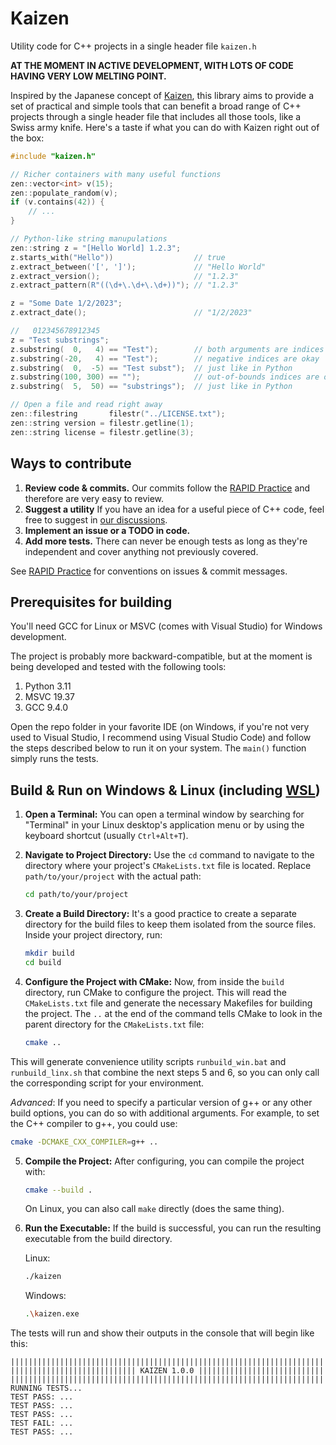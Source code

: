 # Kaizen

Utility code for C++ projects in a single header file ```kaizen.h```

**AT THE MOMENT IN ACTIVE DEVELOPMENT, WITH LOTS OF CODE HAVING VERY LOW MELTING POINT.**

Inspired by the Japanese concept of [Kaizen](https://en.wikipedia.org/wiki/Kaizen), this
library aims to provide a set of practical and simple tools that can benefit a broad range
of C++ projects through a single header file that includes all those tools, like a Swiss army knife.
Here's a taste if what you can do with Kaizen right out of the box:

```cpp
#include "kaizen.h"

// Richer containers with many useful functions
zen::vector<int> v(15);
zen::populate_random(v);
if (v.contains(42)) {
    // ...
}

// Python-like string manupulations
zen::string z = "[Hello World] 1.2.3";
z.starts_with("Hello"))                  // true
z.extract_between('[', ']');             // "Hello World"
z.extract_version();                     // "1.2.3"
z.extract_pattern(R"((\d+\.\d+\.\d+))"); // "1.2.3"

z = "Some Date 1/2/2023";
z.extract_date();                        // "1/2/2023"

//   012345678912345 
z = "Test substrings";
z.substring(  0,   4) == "Test");        // both arguments are indices
z.substring(-20,   4) == "Test");        // negative indices are okay
z.substring(  0,  -5) == "Test subst");  // just like in Python
z.substring(100, 300) == "");            // out-of-bounds indices are okay too
z.substring(  5,  50) == "substrings");  // just like in Python

// Open a file and read right away
zen::filestring       filestr("../LICENSE.txt");
zen::string version = filestr.getline(1);
zen::string license = filestr.getline(3);
```

## Ways to contribute

1. **Review code & commits.** Our commits follow the [RAPID Practice](https://leoheinsaar.blogspot.com/p/rapid-practice.html) and therefore are very easy to review.
2. **Suggest a utility** If you have an idea for a useful piece of C++ code, feel free to suggest in [our discussions](https://github.com/heinsaar/kaizen/discussions).
3. **Implement an issue or a TODO in code.**
4. **Add more tests.** There can never be enough tests as long as they're independent and cover anything not previously covered.

See [RAPID Practice](https://leoheinsaar.blogspot.com/p/rapid-practice.html) for conventions on issues & commit messages.

## Prerequisites for building

You'll need GCC for Linux or MSVC (comes with Visual Studio) for Windows development.

The project is probably more backward-compatible, but at the moment is being developed and tested with the following tools: 

1. Python 3.11
2. MSVC 19.37
1. GCC 9.4.0

Open the repo folder in your favorite IDE (on Windows, if you're not very used to Visual Studio,
I recommend using Visual Studio Code) and follow the steps described below to run it on your system. The ```main()``` function simply runs the tests.

## Build & Run on Windows & Linux (including [WSL](https://learn.microsoft.com/en-us/windows/wsl/install))

1. **Open a Terminal:** You can open a terminal window by searching for "Terminal" in your Linux desktop's application menu or by using the keyboard shortcut (usually `Ctrl+Alt+T`).

2. **Navigate to Project Directory:** Use the `cd` command to navigate to the directory where your project's `CMakeLists.txt` file is located. Replace `path/to/your/project` with the actual path:

   ```bash
   cd path/to/your/project
   ```

3. **Create a Build Directory:** It's a good practice to create a separate directory for the build files to keep them isolated from the source files. Inside your project directory, run:

   ```bash
   mkdir build
   cd build
   ```

4. **Configure the Project with CMake:** Now, from inside the `build` directory, run CMake to configure the project. This will read the `CMakeLists.txt` file and generate the necessary Makefiles for building the project. The `..` at the end of the command tells CMake to look in the parent directory for the `CMakeLists.txt` file:

   ```bash
   cmake ..
   ```
This will generate convenience utility scripts `runbuild_win.bat` and `runbuild_linx.sh` that combine the next steps 5 and 6, so you can only call the corresponding script for your environment.

   *Advanced*: If you need to specify a particular version of g++ or any other build options, you can do so with additional arguments. For example, to set the C++ compiler to g++, you could use:

   ```bash
   cmake -DCMAKE_CXX_COMPILER=g++ ..
   ```

5. **Compile the Project:** After configuring, you can compile the project with:

   ```bash
   cmake --build .
   ```
   
   On Linux, you can also call ```make``` directly (does the same thing).

6. **Run the Executable:** If the build is successful, you can run the resulting executable from the build directory.
  
   Linux:

   ```bash
   ./kaizen
   ```
   Windows:
   ```bash
   .\kaizen.exe
   ```

The tests will run and show their outputs in the console that will begin like this:
```
||||||||||||||||||||||||||||||||||||||||||||||||||||||||||||||||||||||
|||||||||||||||||||||||||||| KAIZEN 1.0.0 ||||||||||||||||||||||||||||
||||||||||||||||||||||||||||||||||||||||||||||||||||||||||||||||||||||
RUNNING TESTS...
TEST PASS: ...
TEST PASS: ...
TEST PASS: ...
TEST FAIL: ...
TEST PASS: ...
```
